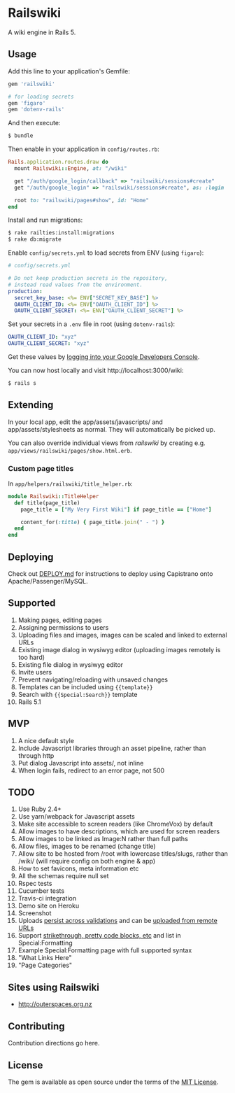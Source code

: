 # Railswiki
A wiki engine in Rails 5.

## Usage

Add this line to your application's Gemfile:

```ruby
gem 'railswiki'

# for loading secrets
gem 'figaro'
gem 'dotenv-rails'
```

And then execute:
```bash
$ bundle
```

Then enable in your application in `config/routes.rb`:
```ruby
Rails.application.routes.draw do
  mount Railswiki::Engine, at: "/wiki"

  get "/auth/google_login/callback" => "railswiki/sessions#create"
  get "/auth/google_login" => "railswiki/sessions#create", as: :login

  root to: "railswiki/pages#show", id: "Home"
end
```

Install and run migrations:

```bash
$ rake railties:install:migrations
$ rake db:migrate
```

Enable `config/secrets.yml` to load secrets from ENV (using `figaro`):

```yaml
# config/secrets.yml

# Do not keep production secrets in the repository,
# instead read values from the environment.
production:
  secret_key_base: <%= ENV["SECRET_KEY_BASE"] %>
  OAUTH_CLIENT_ID: <%= ENV["OAUTH_CLIENT_ID"] %>
  OAUTH_CLIENT_SECRET: <%= ENV["OAUTH_CLIENT_SECRET"] %>
```

Set your secrets in a `.env` file in root (using `dotenv-rails`):

```yaml
OAUTH_CLIENT_ID: "xyz"
OAUTH_CLIENT_SECRET: "xyz"
```

Get these values by [logging into your Google Developers Console](http://www.jevon.org/wiki/Google_OAuth2_with_Ruby_on_Rails).

You can now host locally and visit http://localhost:3000/wiki:

```bash
$ rails s
```

## Extending

In your local app, edit the app/assets/javascripts/ and app/assets/stylesheets as normal.
They will automatically be picked up.

You can also override individual views from _railswiki_ by creating e.g. `app/views/railswiki/pages/show.html.erb`.

### Custom page titles

In `app/helpers/railswiki/title_helper.rb`:

```ruby
module Railswiki::TitleHelper
  def title(page_title)
    page_title = ["My Very First Wiki"] if page_title == ["Home"]

    content_for(:title) { page_title.join(" - ") }
  end
end
```

## Deploying

Check out [DEPLOY.md](DEPLOY.md) for instructions to deploy using Capistrano onto Apache/Passenger/MySQL.

## Supported

1. Making pages, editing pages
1. Assigning permissions to users
1. Uploading files and images, images can be scaled and linked to external URLs
1. Existing image dialog in wysiwyg editor (uploading images remotely is too hard)
1. Existing file dialog in wysiwyg editor
1. Invite users
1. Prevent navigating/reloading with unsaved changes
1. Templates can be included using `{{template}}`
1. Search with `{{Special:Search}}` template
1. Rails 5.1

## MVP

1. A nice default style
1. Include Javascript libraries through an asset pipeline, rather than through http
1. Put dialog Javascript into assets/, not inline
1. When login fails, redirect to an error page, not 500

## TODO

1. Use Ruby 2.4+
1. Use yarn/webpack for Javascript assets
1. Make site accessible to screen readers (like ChromeVox) by default
1. Allow images to have descriptions, which are used for screen readers
1. Allow images to be linked as Image:N rather than full paths
1. Allow files, images to be renamed (change title)
1. Allow site to be hosted from /root with lowercase titles/slugs, rather than /wiki/ (will require config on both engine & app)
1. How to set favicons, meta information etc
1. All the schemas require null set
1. Rspec tests
2. Cucumber tests
3. Travis-ci integration
4. Demo site on Heroku
5. Screenshot
1. Uploads [persist across validations](https://github.com/carrierwaveuploader/carrierwave#making-uploads-work-across-form-redisplays) and can be [uploaded from remote URLs](https://github.com/carrierwaveuploader/carrierwave#uploading-files-from-a-remote-location)
1. Support [strikethrough, pretty code blocks, etc](https://github.com/vmg/redcarpet) and list in Special:Formatting
1. Example Special:Formatting page with full supported syntax
1. "What Links Here"
1. "Page Categories"

## Sites using Railswiki

* http://outerspaces.org.nz

## Contributing

Contribution directions go here.

## License

The gem is available as open source under the terms of the [MIT License](http://opensource.org/licenses/MIT).
